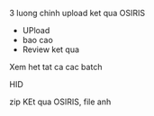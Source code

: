 3 luong chinh
upload ket qua OSIRIS 
- UPload
- bao cao
- Review ket qua

Xem het tat ca cac batch 

HID

zip
KEt qua OSIRIS, file anh

